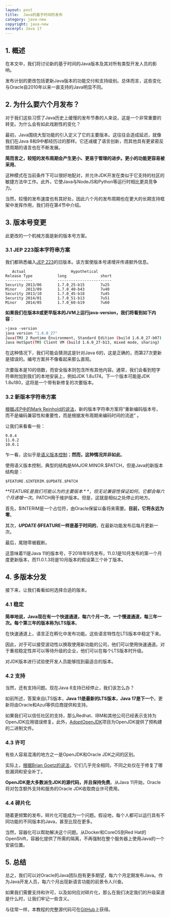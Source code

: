 ```yaml
---
layout: post
title:  Java的基于时间的发布
category: java-new
copyright: java-new
excerpt: Java 17
---
```


## 1. 概述

在本文中，我们将讨论新的基于时间的Java版本及其对所有类型开发人员的影响。

发布计划的更改包括更新Java版本的功能交付和支持级别。总体而言，这些变化与Oracle自2010年以来一直支持的Java明显不同。

## 2. 为什么要六个月发布？

对于我们这些习惯了Java历史上缓慢的发布节奏的人来说，这是一个非常重要的转变。为什么会有如此戏剧性的变化？

最初，Java围绕大型功能的引入定义了它的主要版本。这往往会造成延迟，就像我们在Java 8和9中都经历过的那样。它还减缓了语言创新，而其他具有更紧密反馈周期的语言也在不断发展。

**简而言之，较短的发布周期会产生更小、更易于管理的进步。更小的功能更容易被采用**。

这种模式在当前条件下可以很好地配对，并允许JDK开发在类似于它支持的社区的敏捷方法中工作。此外，它使Java与NodeJS和Python等运行时相比更具竞争力。

当然，较慢的发布速度也有其好处，因此六个月的发布周期也在更大的长期支持框架中发挥作用，我们将在第4节中介绍。

## 3. 版本号变更

此更改的一个机械方面是新的版本号方案。

### 3.1 JEP 223版本字符串方案

我们都熟悉编入[JEP 223](https://openjdk.java.net/jeps/223)的旧版本。该方案使版本号递增并传递额外信息。

```plaintext
   Actual                    Hypothetical
Release Type           long               short
------------           ------------------------ 
Security 2013/06       1.7.0_25-b15       7u25
Minor    2013/09       1.7.0_40-b43       7u40
Security 2013/10       1.7.0_45-b18       7u45
Security 2014/01       1.7.0_51-b13       7u51
Minor    2014/05       1.7.0_60-b19       7u60
```

**如果我们在版本8或更早版本的JVM上运行java-version，我们将看到如下内容**：

```bash
>java -version
java version "1.6.0_27"
Java(TM) 2 Runtime Environment, Standard Edition (build 1.6.0_27-b07)
Java HotSpot(TM) Client VM (build 1.6.0_27-b13, mixed mode, sharing)
```

在这种情况下，我们可能会猜测这是针对Java 6的，这是正确的，而第27次更新是错误的。编号方案并不像看起来那么直观。

次要版本是10的倍数，而安全版本则包含所有其他内容。通常，我们会看到短字符串附加到我们的本地安装上，例如JDK 1.8u174。下一个版本可能是JDK 1.8u180，这将是一个带有新修复的次要版本。

### 3.2 新版本字符串方案

[根据JEP中的Mark Reinhold的说法](https://openjdk.java.net/jeps/322)，新的版本字符串方案将“重新编码版本号，而不是编码兼容性和重要性，而是根据发布周期来编码时间的流逝” 。

让我们来看看一些：

```shell
9.0.4
11.0.2
10.0.1
```

乍一看，这似乎是[语义版本控制](https://www.baeldung.com/cs/semantic-versioning)；**然而，这种情况并非如此**。 

使用语义版本控制，典型的结构是$MAJOR.$MINOR.$PATCH，但是Java的新版本结构是：

```shell
$FEATURE.$INTERIM.$UPDATE.$PATCH
```

**$FEATURE是我们可能认为的主要版本**，但无论兼容性保证如何，它都会每六个月递增一次。$PATCH用于维护版本。但是，这就是相似之处停止的地方。

首先，$INTERIM是一个占位符，由Oracle保留以备将来需要。**目前，它将永远为零**。

其次，**$UPDATE与$FEATURE一样是基于时间的**，在最新功能发布后每月更新一次。

最后，尾随零被截断。

这意味着11是Java 11的版本号，于2018年9月发布，11.0.1是10月发布的第一个月度更新版本，而11.0.1.3将是10月版本的假设第三个补丁版本。

## 4. 多版本分发

接下来，让我们看看如何选择合适的版本。

### 4.1 稳定

**简单地说，Java现在有一个快速通道，每六个月一次，一个慢速通道，每三年一次。每个第三年的版本称为LTS版本**。

在快速通道上，语言正在孵化中发布功能。这些语言特性在LTS版本中稳定下来。

因此，对于可以接受波动性以换取使用新功能的公司，他们可以使用快速通道。对于重视稳定性并可以等待升级的企业，他们可以在每个LTS版本时升级。

对JDK版本进行试验使开发人员能够找到最适合的版本。

### 4.2 支持

当然，还有支持问题。现在Java 8支持已经停止，我们该怎么办？

如前所述，答案来自LTS版本，**Java 11是最新的LTS版本，Java 17是下一个**。更新将由Oracle和Azul等供应商提供和支持。

如果我们可以信任社区的支持，那么Redhat、IBM和其他公司已经表示支持为OpenJDK应用错误修复。此外，[AdoptOpenJDK](https://adoptopenjdk.net/)项目为OpenJDK提供了预构建的二进制文件。

### 4.3 许可

有些人容易混淆的地方之一是OpenJDK和Oracle JDK之间的区别。

实际上，[根据Brian Goetz的说法](https://www.infoq.com/podcasts/java-language-architect-brian-goetz)，它们几乎完全相同，不同之处仅在于修复了哪些漏洞和安全补丁。

**OpenJDK是大多数派生JDK的源代码，并且保持免费**。从Java 11开始，Oracle将对包含额外支持和服务的Oracle JDK收取商业许可费用。

### 4.4 碎片化

随着更频繁的发布，碎片化可能成为一个问题。假设地，每个人都可以运行具有不同功能的不同版本的Java，甚至比现在更多。

当然，容器化可以帮助解决这个问题。从Docker和CoreOS到Red Hat的OpenShift，容器化提供了所需的隔离，不再强制在整个服务器上使用Java的一个安装位置。

## 5. 总结

总之，我们可以对Oracle的Java团队抱有更多期望，每六个月定期发布Java。作为Java开发人员，每六个月出现新语言功能的前景令人兴奋。

如果我们需要支持和许可，以及如何应对碎片化，那么在我们决定我们的升级渠道是什么时，让我们牢记一些含义。

与往常一样，本教程的完整源代码可在[GitHub](https://github.com/tuyucheng7/taketoday-tutorial4j/tree/master/java-core-modules/java-17)上获得。
